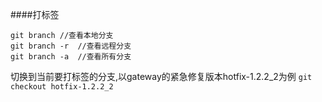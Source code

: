 ####打标签
```
git branch //查看本地分支
git branch -r  //查看远程分支
git branch -a  //查看所有分支
```
切换到当前要打标签的分支,以gateway的紧急修复版本hotfix-1.2.2_2为例
`git checkout hotfix-1.2.2_2`